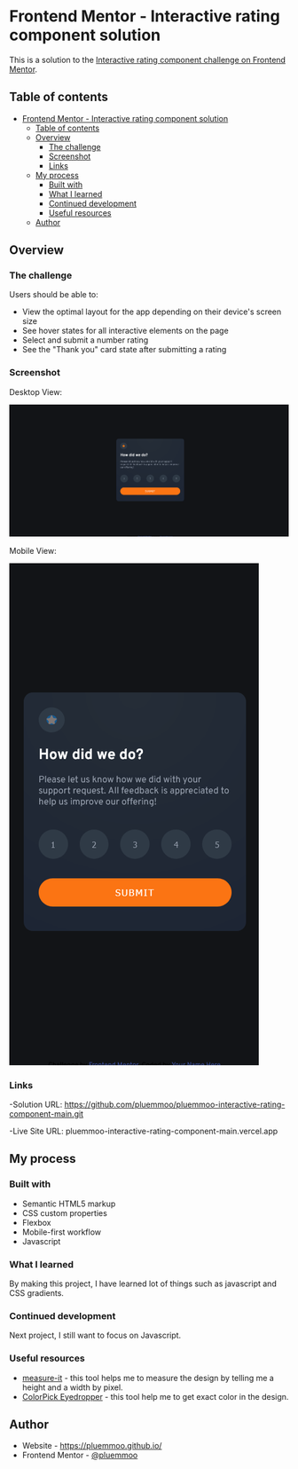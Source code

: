 # Frontend Mentor - Interactive rating component solution

This is a solution to the [Interactive rating component challenge on Frontend Mentor](https://www.frontendmentor.io/challenges/interactive-rating-component-koxpeBUmI). 

## Table of contents

- [Frontend Mentor - Interactive rating component solution](#frontend-mentor---interactive-rating-component-solution)
  - [Table of contents](#table-of-contents)
  - [Overview](#overview)
    - [The challenge](#the-challenge)
    - [Screenshot](#screenshot)
    - [Links](#links)
  - [My process](#my-process)
    - [Built with](#built-with)
    - [What I learned](#what-i-learned)
    - [Continued development](#continued-development)
    - [Useful resources](#useful-resources)
  - [Author](#author)

## Overview

### The challenge

Users should be able to:

- View the optimal layout for the app depending on their device's screen size
- See hover states for all interactive elements on the page
- Select and submit a number rating
- See the "Thank you" card state after submitting a rating

### Screenshot

Desktop View:

![](/images/Desktop-View.png)

Mobile View:

![](/images/Mobile-View.png)

### Links

-Solution URL: https://github.com/pluemmoo/pluemmoo-interactive-rating-component-main.git

-Live Site URL: pluemmoo-interactive-rating-component-main.vercel.app

## My process

### Built with

- Semantic HTML5 markup
- CSS custom properties
- Flexbox
- Mobile-first workflow
- Javascript

### What I learned

By making this project, I have learned lot of things such as javascript and CSS gradients.

### Continued development

Next project, I still want to focus on Javascript.

### Useful resources

- [measure-it](https://github.com/tsl143/measure-it) - this tool helps me to measure the design by telling me a height and a width by pixel.
- [ColorPick Eyedropper](http://vidsbee.com/ColorPick/) - this tool help me to get exact color in the design.

## Author

- Website - https://pluemmoo.github.io/
- Frontend Mentor - [@pluemmoo](https://www.frontendmentor.io/profile/pluemmoo)